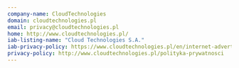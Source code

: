```yaml
---
company-name: CloudTechnologies
domain: cloudtechnologies.pl
email: privacy@cloudtechnologies.pl
home: http://www.cloudtechnologies.pl/
iab-listing-name: "Cloud Technologies S.A."
iab-privacy-policy: https://www.cloudtechnologies.pl/en/internet-advertising-privacy-policy
privacy-policy: http://www.cloudtechnologies.pl/polityka-prywatnosci
---
```




